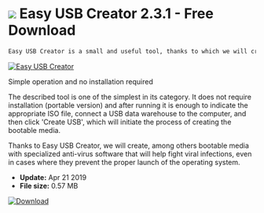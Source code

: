 # ![](https://cdn.softexe.net/static/icon/1/easy-usb-creator-8357.png) Easy USB Creator 2.3.1 - Free Download

```sh
Easy USB Creator is a small and useful tool, thanks to which we will create bootable (bootable) USB media based on any disk image in ISO format.
```
[![Easy USB Creator](https://gallery.dpcdn.pl/imgc/Tools/90887/g_-_420x350_1.5_-_x19f9ca5b-7166-417c-9920-009ae9b6d962.png)](https://softexe.net/win/disks-files/other/easy-usb-creator:hceg.html)

Simple operation and no installation required
 
 The described tool is one of the simplest in its category. It does not require installation (portable version) and after running it is enough to indicate the appropriate ISO file, connect a USB data warehouse to the computer, and then click 'Create USB', which will initiate the process of creating the bootable media.
 
 Thanks to Easy USB Creator, we will create, among others bootable media with specialized anti-virus software that will help fight viral infections, even in cases where they prevent the proper launch of the operating system.


- **Update:** Apr 21 2019
- **File size:** 0.57 MB

[![Download](https://cdn.softexe.net/static/img/download.png)](https://softexe.net/win/disks-files/other/easy-usb-creator:hceg.html)

